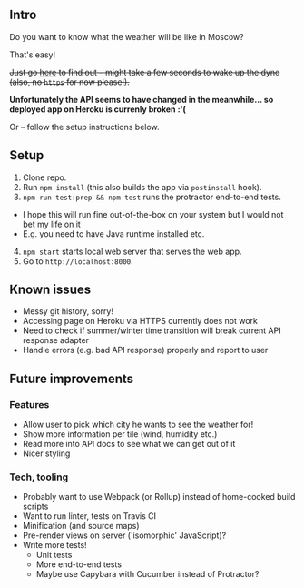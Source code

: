 ## Intro

Do you want to know what the weather will be like in Moscow?

That's easy!

~~Just go [here](http://greatweather.herokuapp.com) to find out – might take a few seconds to wake up the dyno (also, no `https` for now please!).~~

**Unfortunately the API seems to have changed in the meanwhile... so deployed app on Heroku is currenly broken :'(**

Or – follow the setup instructions below.


## Setup

1. Clone repo.
2. Run `npm install` (this also builds the app via `postinstall` hook).
3. `npm run test:prep && npm test` runs the protractor end-to-end tests.
  - I hope this will run fine out-of-the-box on your system but I would not bet my life on it
  - E.g. you need to have Java runtime installed etc.
4. `npm start` starts local web server that serves the web app.
5. Go to `http://localhost:8000`.


## Known issues

* Messy git history, sorry!
* Accessing page on Heroku via HTTPS currently does not work
* Need to check if summer/winter time transition will break current API response adapter
* Handle errors (e.g. bad API response) properly and report to user


## Future improvements

### Features

* Allow user to pick which city he wants to see the weather for!
* Show more information per tile (wind, humidity etc.)
* Read more into API docs to see what we can get out of it
* Nicer styling


### Tech, tooling

* Probably want to use Webpack (or Rollup) instead of home-cooked build scripts
* Want to run linter, tests on Travis CI
* Minification (and source maps)
* Pre-render views on server ('isomorphic' JavaScript)?
* Write more tests!
  - Unit tests
  - More end-to-end tests
  - Maybe use Capybara with Cucumber instead of Protractor?
